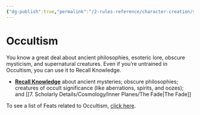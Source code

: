 ```yaml
---
{"dg-publish":true,"permalink":"/2-rules-reference/character-creation/skills/occultism/","noteIcon":""}
---
```


# Occultism

You know a great deal about ancient philosophies, esoteric lore, obscure mysticism, and supernatural creatures. Even if you’re untrained in Occultism, you can use it to Recall Knowledge.

-   **[Recall Knowledge](https://2e.aonprd.com/Skills.aspx?ID=5&General=true)** about ancient mysteries; obscure philosophies; creatures of occult significance (like aberrations, spirits, and oozes); and [[7. Scholarly Details/Cosmology/Inner Planes/The Fade\|The Fade]] 

To see a list of Feats related to Occultism, [click here](https://2e.aonprd.com/Feats.aspx?Traits=144&Skill=Occultism).